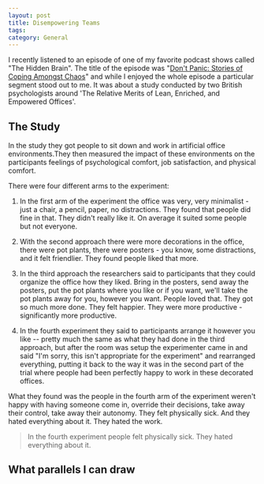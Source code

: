 ```yaml
---
layout: post
title: Disempowering Teams
tags: 
category: General
---
```

I recently listened to an episode of one of my favorite podcast shows called "The Hidden Brain". The title of the episode was "[Don't Panic: Stories of Coping Amongst Chaos](https://www.npr.org/2019/04/01/708784662/dont-panic-stories-of-coping-amidst-chaos)" and while I enjoyed the whole episode a particular segment stood out to me. It was about a study conducted by two British psychologists around 'The Relative Merits of Lean, Enriched, and Empowered Offices'. 

## The Study

In the study they got people to sit down and work in artificial office environments.They then measured the impact of these environments on the participants feelings of psychological comfort, job satisfaction, and physical comfort.

There were four different arms to the experiment:

1) In the first arm of the experiment the office was very, very minimalist - just a chair, a pencil, paper, no distractions. They found that people did fine in that. They didn't really like it. On average it suited some people but not everyone.

2) With the second approach there were more decorations in the office, there were pot plants, there were posters - you know, some distractions, and it felt friendlier. They found people liked that more.

3) In the third approach the researchers said to participants that they could organize the office how they liked. Bring in the posters, send away the posters, put the pot plants where you like or if you want, we'll take the pot plants away for you, however you want. People loved that. They got so much more done. They felt happier. They were more productive - significantly more productive.

4) In the fourth experiment they said to participants arrange it however you like -- pretty much the same as what they had done in the third approach, but after the room was setup the experimenter came in and said "I'm sorry, this isn't appropriate for the experiment" and rearranged everything, putting it back to the way it was in the second part of the trial where people had been perfectly happy to work in these decorated offices.

What they found was the people in the fourth arm of the experiment weren't happy with having someone come in, override their decisions, take away their control, take away their autonomy. They felt physically sick. And they hated everything about it. They hated the work.

> In the fourth experiment people felt physically sick. They hated everything about it.

## What parallels I can draw


